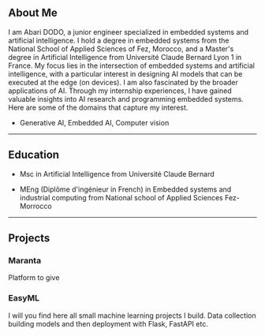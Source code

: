 ## About Me

I am Abari DODO, a junior engineer specialized in embedded systems and artificial intelligence. I hold a degree in embedded systems from the National School of Applied Sciences of Fez, Morocco, and a Master's degree in Artificial Intelligence from Université Claude Bernard Lyon 1 in France. My focus lies in the intersection of embedded systems and artificial intelligence, with a particular interest in designing AI models that can be executed at the edge (on devices). I am also fascinated by the broader applications of AI. Through my internship experiences, I have gained valuable insights into AI research and programming embedded systems. Here are some of the domains that capture my interest.

- Generative AI, Embedded AI, Computer vision 

---------

## Education

- Msc in Artificial Intelligence from Université Claude Bernard

- MEng (Diplôme d'ingénieur in French) in Embedded systems and industrial computing from National school of Applied Sciences Fez-Morrocco

---------

## Projects

### Maranta

Platform to give 

### EasyML

I will you find here  all small machine learning projects I build.
Data collection building models and then deployment with Flask, FastAPI etc.


